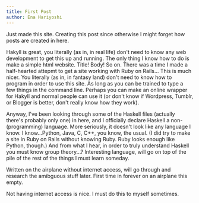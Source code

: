 ```yaml
---
title: First Post
author: Ena Hariyoshi
---
```


Just made this site. Creating this post since otherwise I might forget how posts are created in here.

Hakyll is great, you literally (as in, in real life) don't need to know any web development to get this up and running. The only thing I know how to do is make a simple html website. Title! Body! So on. There was a time I made a half-hearted attepmt to get a site working with Ruby on Rails... This is much nicer. You literally (as in, in fantasy land) don't need to know how to program in order to use this site. As long as you can be trained to type a few things in the command line. Perhaps you can make an online wrapper for Hakyll and normal people can use it (or don't know if Wordpress, Tumblr, or Blogger is better, don't really know how they work).

Anyway, I've been looking through some of the Haskell files (actually there's probably only one) in here, and I officially declare Haskell a non-(programming) language. More seriously, it doesn't look like any language I know. I know...Python, Java, C, C++, you know, the usual. (I did try to make a site in Ruby on Rails without knowing Ruby. Ruby looks enough like Python, though.) And from what I hear, in order to truly understand Haskell you must know group theory...? Interesting language, will go on top of the pile of the rest of the things I must learn someday.

Written on the airplane without internet access, will go through and research the amibguous stuff later. First time in forever on an airplane this empty.

Not having internet access is nice. I must do this to myself sometimes.